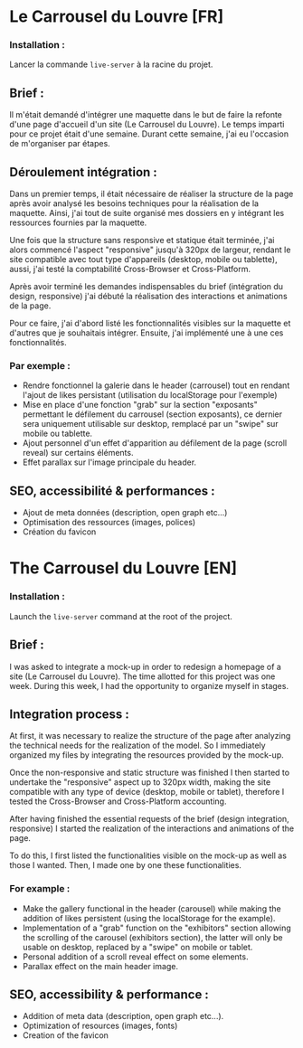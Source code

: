 # Le Carrousel du Louvre [FR]

### Installation : 
Lancer la commande `live-server` à la racine du projet.

## Brief : 
Il m'était demandé d'intégrer une maquette dans le but de faire la refonte d'une page d'accueil d'un site (Le Carrousel du Louvre).
Le temps imparti pour ce projet était d'une semaine. Durant cette semaine, j'ai eu l'occasion de m'organiser par étapes.

## Déroulement intégration : 
Dans un premier temps, il était nécessaire de réaliser la structure de la page après avoir analysé les besoins techniques pour la réalisation de la maquette.
Ainsi, j'ai tout de suite organisé mes dossiers en y intégrant les ressources fournies par la maquette.

Une fois que la structure sans responsive et statique était terminée, j'ai alors commencé l'aspect "responsive" jusqu'à 320px de largeur, rendant le site compatible avec tout type d'appareils (desktop, mobile ou tablette), aussi, j'ai testé la comptabilité Cross-Browser et Cross-Platform.

Après avoir terminé les demandes indispensables du brief (intégration du design, responsive) j'ai débuté la réalisation des interactions et animations de la page.

Pour ce faire, j'ai d'abord listé les fonctionnalités visibles sur la maquette et d'autres que je souhaitais intégrer. Ensuite, j'ai implémenté une à une ces fonctionnalités.

### Par exemple : 
- Rendre fonctionnel la galerie dans le header (carrousel) tout en rendant l'ajout de likes persistant (utilisation du localStorage pour l'exemple)
- Mise en place d'une fonction "grab" sur la section "exposants" permettant le défilement du carrousel (section exposants), ce dernier sera uniquement utilisable sur desktop, remplacé par un "swipe" sur mobile ou tablette.
- Ajout personnel d'un effet d'apparition au défilement de la page (scroll reveal) sur certains éléments.
- Effet parallax sur l'image principale du header.

## SEO, accessibilité & performances : 
- Ajout de meta données (description, open graph etc...)
- Optimisation des ressources (images, polices)
- Création du favicon

# The Carrousel du Louvre [EN]

### Installation : 
Launch the `live-server` command at the root of the project.

## Brief : 
I was asked to integrate a mock-up in order to redesign a homepage of a site (Le Carrousel du Louvre).
The time allotted for this project was one week. During this week, I had the opportunity to organize myself in stages.

## Integration process : 
At first, it was necessary to realize the structure of the page after analyzing the technical needs for the realization of the model.
So I immediately organized my files by integrating the resources provided by the mock-up.

Once the non-responsive and static structure was finished I then started to undertake the "responsive" aspect up to 320px width, making the site compatible with any type of device (desktop, mobile or tablet), therefore I tested the Cross-Browser and Cross-Platform accounting.

After having finished the essential requests of the brief (design integration, responsive) I started the realization of the interactions and animations of the page.

To do this, I first listed the functionalities visible on the mock-up as well as those I wanted. Then, I made one by one these functionalities.

### For example : 
- Make the gallery functional in the header (carousel) while making the addition of likes persistent (using the localStorage for the example).
- Implementation of a "grab" function on the "exhibitors" section allowing the scrolling of the carousel (exhibitors section), the latter will only be usable on desktop, replaced by a "swipe" on mobile or tablet.
- Personal addition of a scroll reveal effect on some elements.
- Parallax effect on the main header image.

## SEO, accessibility & performance : 
- Addition of meta data (description, open graph etc...).
- Optimization of resources (images, fonts)
- Creation of the favicon
